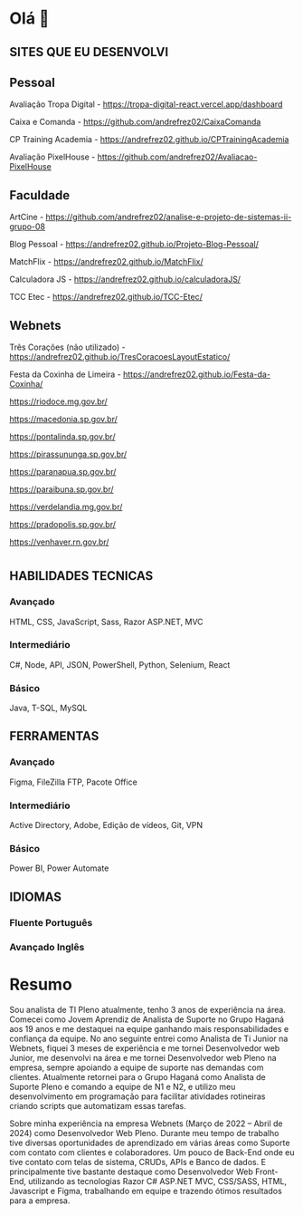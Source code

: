 # Olá 👋

## SITES QUE EU DESENVOLVI
###
## Pessoal
Avaliação Tropa Digital - https://tropa-digital-react.vercel.app/dashboard

Caixa e Comanda - https://github.com/andrefrez02/CaixaComanda

CP Training Academia - https://andrefrez02.github.io/CPTrainingAcademia

Avaliação PixelHouse - https://github.com/andrefrez02/Avaliacao-PixelHouse

## Faculdade
ArtCine - https://github.com/andrefrez02/analise-e-projeto-de-sistemas-ii-grupo-08

Blog Pessoal - https://andrefrez02.github.io/Projeto-Blog-Pessoal/

MatchFlix - https://andrefrez02.github.io/MatchFlix/

Calculadora JS - https://andrefrez02.github.io/calculadoraJS/

TCC Etec - https://andrefrez02.github.io/TCC-Etec/

## Webnets
Três Corações (não utilizado) - https://andrefrez02.github.io/TresCoracoesLayoutEstatico/

Festa da Coxinha de Limeira - https://andrefrez02.github.io/Festa-da-Coxinha/

https://riodoce.mg.gov.br/

https://macedonia.sp.gov.br/

https://pontalinda.sp.gov.br/

https://pirassununga.sp.gov.br/

https://paranapua.sp.gov.br/

https://paraibuna.sp.gov.br/

https://verdelandia.mg.gov.br/

https://pradopolis.sp.gov.br/

https://venhaver.rn.gov.br/

#

## HABILIDADES TECNICAS
### Avançado
HTML, CSS, JavaScript, Sass, Razor ASP.NET, MVC
### Intermediário
C#, Node, API, JSON, PowerShell, Python, Selenium, React
### Básico
Java, T-SQL, MySQL

## FERRAMENTAS
### Avançado
Figma, FileZilla FTP, Pacote Office
### Intermediário
Active Directory, Adobe, Edição de vídeos, Git, VPN
### Básico
Power BI, Power Automate

## IDIOMAS
### Fluente Português
### Avançado Inglês

# Resumo 
Sou analista de TI Pleno atualmente, tenho 3 anos de experiência na área.
Comecei como Jovem Aprendiz de Analista de Suporte no Grupo Haganá aos 19 anos e me destaquei na equipe ganhando mais responsabilidades e confiança da equipe. 
No ano seguinte entrei como Analista de Ti Junior na Webnets, fiquei 3 meses de experiência e me tornei Desenvolvedor web Junior, me desenvolvi na área e me tornei Desenvolvedor web Pleno na empresa, sempre apoiando a equipe de suporte nas demandas com clientes.
Atualmente retornei para o Grupo Haganá como Analista de Suporte Pleno e comando a equipe de N1 e N2, e utilizo meu desenvolvimento em programação para facilitar atividades rotineiras criando scripts que automatizam essas tarefas.

Sobre minha experiência na empresa Webnets (Março de 2022 – Abril de 2024) como Desenvolvedor Web Pleno. 
Durante meu tempo de trabalho tive diversas oportunidades de aprendizado em várias áreas como Suporte com contato com clientes e colaboradores. Um pouco de Back-End onde eu tive contato com telas de sistema, CRUDs, APIs e Banco de dados. E principalmente tive bastante destaque como Desenvolvedor Web Front-End, utilizando as tecnologias Razor C# ASP.NET MVC, CSS/SASS, HTML, Javascript e Figma, trabalhando em equipe e trazendo ótimos resultados para a empresa. 
